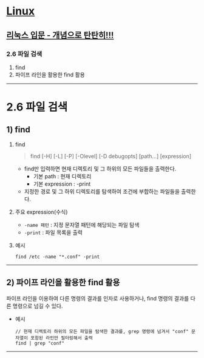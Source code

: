
# <a href = "../README.md" target="_blank">Linux</a>
## <a href = "README.md" target="_blank">리눅스 입문 - 개념으로 탄탄히!!!</a>
### 2.6 파일 검색
1) find 
2) 파이프 라인을 활용한 find 활용

---

# 2.6 파일 검색

## 1) find
1. find
    > find [-H] [-L] [-P] [-Olevel] [-D debugopts] [path...] [expression]
    - find만 입력하면 현재 디렉토리 및 그 하위의 모든 파일들을 출력한다.
      - 기본 path : 현재 디렉토리
      - 기본 expression : -print
    - 지정한 경로 및 그 하위 디렉토리를 탐색하여 조건에 부합하는 파일들을 출력한다.

   
2. 주요 expression(수식)
   - `-name 패턴` : 지정 문자열 패턴에 해당되는 파일 탐색 
   - `-print` :  파일 목록을 출력


3. 예시  
   ```
   find /etc -name "*.conf" -print
   ```

---

## 2) 파이프 라인을 활용한 find 활용
파이프 라인을 이용하여 다른 명령의 결과를 인자로 사용하거나, find 명령의 결과를 다른 명령으로 넘길 수 있다.

- 예시  
   ```
   // 현재 디렉토리 하위의 모든 파일을 탐색한 결과를, grep 명령에 넘겨서 "conf" 문자열이 포함된 라인만 필터링해서 출력
   find | grep "conf"
   ```

---